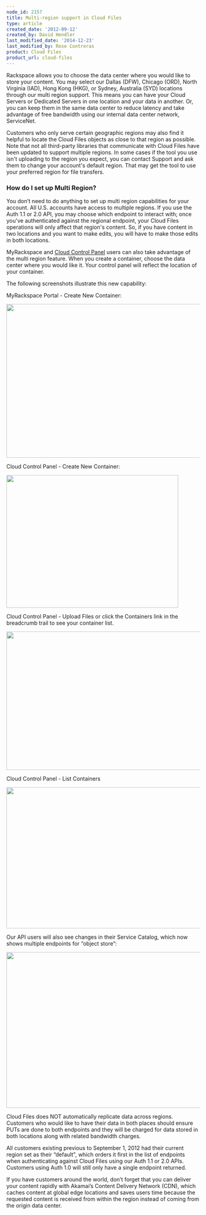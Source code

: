 ```yaml
---
node_id: 2157
title: Multi-region support in Cloud Files
type: article
created_date: '2012-09-12'
created_by: David Hendler
last_modified_date: '2014-12-23'
last_modified_by: Rose Contreras
product: Cloud Files
product_url: cloud-files
---
```


Rackspace allows you to choose the data center where you would like to
store your content. You may select our Dallas (DFW), Chicago (ORD),
North Virginia (IAD), Hong Kong (HKG), or Sydney, Australia (SYD)
locations through our multi region support. This means you can have your
Cloud Servers or Dedicated Servers in one location and your data in
another. Or, you can keep them in the same data center to reduce latency
and take advantage of free bandwidth using our internal data center
network, ServiceNet.

Customers who only serve certain geographic regions may also find it
helpful to locate the Cloud Files objects as close to that region as
possible.  Note that not all third-party libraries that communicate with
Cloud Files have been updated to support multiple regions.  In some
cases if the tool you use isn't uploading to the region you expect, you
can contact Support and ask them to change your account's default
region.  That may get the tool to use your preferred region for file
transfers.

###

### How do I set up Multi Region?

You don&rsquo;t need to do anything to set up multi region capabilities for
your account. All U.S. accounts have access to multiple regions.  If you
use the Auth 1.1 or 2.0 API, you may choose which endpoint to interact
with; once you've authenticated against the regional endpoint, your
Cloud Files operations will only affect that region's content. So, if
you have content in two locations and you want to make edits, you will
have to make those edits in both locations.


MyRackspace and [Cloud Control Panel](http://mycloud.rackspace.com)
users can also take advantage of the multi region feature. When you
create a container, choose the data center where you would like it. Your
control panel will reflect the location of your container.

The following screenshots illustrate this new capability:

MyRackspace Portal - Create New Container:

<img src="https://8026b2e3760e2433679c-fffceaebb8c6ee053c935e8915a3fbe7.ssl.cf2.rackcdn.com/field/image/CreateContainer.png" width="745" height="401" />

Cloud Control Panel - Create New Container:

<img src="https://8026b2e3760e2433679c-fffceaebb8c6ee053c935e8915a3fbe7.ssl.cf2.rackcdn.com/field/image/TestContainerVirginia_0.png" width="448" height="346" />



Cloud Control Panel - Upload Files or click the Containers link in the
breadcrumb trail to see your container list.

<img src="https://8026b2e3760e2433679c-fffceaebb8c6ee053c935e8915a3fbe7.ssl.cf2.rackcdn.com/field/image/ContainerContent_0.png" width="727" height="361" />



Cloud Control Panel - List Containers

<img src="https://8026b2e3760e2433679c-fffceaebb8c6ee053c935e8915a3fbe7.ssl.cf2.rackcdn.com/field/image/ContainerList_0.png" width="1003" height="368" />

Our API users will also see changes in their Service Catalog, which now
shows multiple endpoints for &ldquo;object store&rdquo;:

<img src="https://8026b2e3760e2433679c-fffceaebb8c6ee053c935e8915a3fbe7.ssl.cf2.rackcdn.com/field/image/cf%20-%20api%20access%20points.png" width="599" height="406" />



Cloud Files does NOT automatically replicate data across regions.
Customers who would like to have their data in both places should ensure
PUTs are done to both endpoints and they will be charged for data stored
in both locations along with related bandwidth charges.

All customers existing previous to September 1, 2012 had their current
region set as their &ldquo;default", which orders it first in the list of
endpoints when authenticating against Cloud Files using our Auth 1.1 or
2.0 APIs. Customers using Auth 1.0 will still only have a single
endpoint returned.

If you have customers around the world, don&rsquo;t forget that you can
deliver your content rapidly with Akamai&rsquo;s Content Delivery Network
(CDN), which caches content at global edge locations and saves users
time because the requested content is received from within the region
instead of coming from the origin data center.


